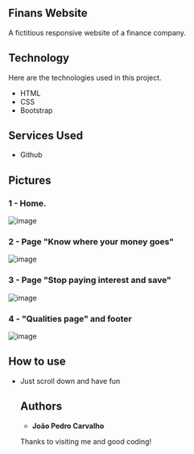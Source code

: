## Finans Website
A fictitious responsive website of a finance company.



## Technology 

Here are the technologies used in this project.

* HTML
* CSS
* Bootstrap

## Services Used

* Github


## Pictures


### 1 - Home.
![image](https://user-images.githubusercontent.com/91575096/166113652-f6185d63-09f0-439d-852f-5a8a78c79814.png)

### 2 - Page "Know where your money goes"

![image](https://user-images.githubusercontent.com/91575096/166113711-b65ad5e9-7407-46e4-a74c-516650bc58ba.png)

### 3 - Page "Stop paying interest and save"
![image](https://user-images.githubusercontent.com/91575096/166113732-77986c80-7032-4ddd-b94d-adb012e0eba2.png)

### 4 - "Qualities page" and footer

![image](https://user-images.githubusercontent.com/91575096/166113753-72c71cbe-0c4c-45ed-9328-1864fb6e85b6.png)






## How to use

* Just scroll down and have fun






  ## Authors

  * **João Pedro Carvalho** 

  Thanks to visiting me and good coding!
